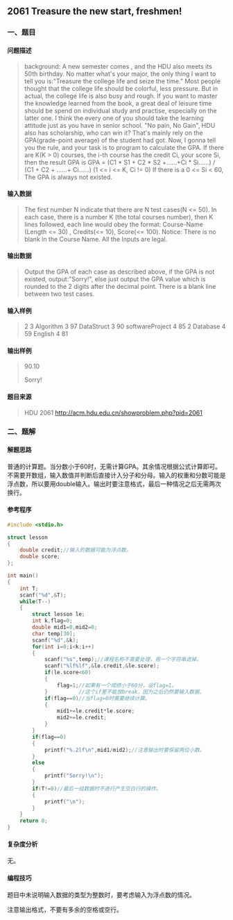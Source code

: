 ## 2061 Treasure the new start, freshmen!

### 一、题目

#### 问题描述

> background:
> A new semester comes , and the HDU also meets its 50th birthday. No matter what's your major, the only thing I want to tell you is:"Treasure the college life and seize the time." Most people thought that the college life should be colorful, less pressure. But in actual, the college life is also busy and rough. If you want to master the knowledge learned from the book, a great deal of leisure time should be spend on individual study and practise, especially on the latter one. I think the every one of you should take the learning attitude just as you have in senior school.
> "No pain, No Gain", HDU also has scholarship, who can win it? That's mainly rely on the GPA(grade-point average) of the student had got. Now, I gonna tell you the rule, and your task is to program to calculate the GPA.
> If there are K(K > 0) courses, the i-th course has the credit Ci, your score Si, then the result GPA is
> GPA = (C1 * S1 + C2 * S2 +……+Ci * Si……) / (C1 + C2 + ……+ Ci……) (1 <= i <= K, Ci != 0)
> If there is a 0 <= Si < 60, The GPA is always not existed.

#### 输入数据

> The first number N indicate that there are N test cases(N <= 50). In each case, there is a number K (the total courses number), then K lines followed, each line would obey the format: Course-Name (Length <= 30) , Credits(<= 10), Score(<= 100).
> Notice: There is no blank in the Course Name. All the Inputs are legal.

#### 输出数据

> Output the GPA of each case as described above, if the GPA is not existed, output:"Sorry!", else just output the GPA value which is rounded to the 2 digits after the decimal point. There is a blank line between two test cases. 

#### 输入样例

> 2
> 3
> Algorithm 3 97
> DataStruct 3 90
> softwareProject 4 85
> 2
> Database 4 59
> English 4 81

#### 输出样例

> 90.10
>
> Sorry!

#### 题目来源

> HDU 2061 http://acm.hdu.edu.cn/showproblem.php?pid=2061

### 二、题解

#### 解题思路

普通的计算题。当分数小于60时，无需计算GPA。其余情况根据公式计算即可。不需要开数组，输入数值并判断后直接计入分子和分母。输入的权重和分数可能是浮点数，所以要用double输入。输出时要注意格式，最后一种情况之后无需两次换行。

#### 参考程序

```c
#include <stdio.h>

struct lesson
{
    double credit;//输入的数据可能为浮点数。
    double score;
};

int main()
{
    int T;
    scanf("%d",&T);
    while(T--)
    {
        struct lesson le;
        int k,flag=0;
        double mid1=0,mid2=0;
        char temp[30];
        scanf("%d",&k);
        for(int i=0;i<k;i++)
        {
            scanf("%s",temp);//课程名称不需要处理，用一个字符串滤掉。
            scanf("%lf%lf",&le.credit,&le.score);
            if(le.score<60)
            {
                flag=1;//如果有一个成绩小于60分，设flag=1。
            }          //这个if里不能放break，因为之后仍然要输入数据。
            if(flag==0)//当flag=0时需要继续计算。
            {
                mid1+=le.credit*le.score;
                mid2+=le.credit;
            }
        }
        if(flag==0)
        {
            printf("%.2lf\n",mid1/mid2);//注意输出时要保留两位小数。
        }
        else
        {
            printf("Sorry!\n");
        }
        if(T!=0)//最后一组数据时不进行产生空白行的操作。
        {
            printf("\n");
        }
    }
    return 0;
}
```

#### 复杂度分析

无。

#### 编程技巧

题目中未说明输入数据的类型为整数时，要考虑输入为浮点数的情况。

注意输出格式，不要有多余的空格或空行。

